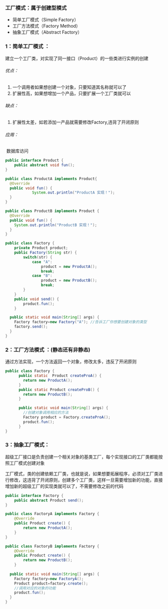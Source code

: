 ### 工厂模式：属于创建型模式 

- 简单工厂模式（Simple Factory） 
- 工厂方法模式（Factory Method）
- 抽象工厂模式（Abstract Factory）

### 1：简单工厂模式 ：

​	建立一个工厂类，对实现了同一接口（Product）的一些类进行实例的创建

###### 优点：

1.  一个调用者如果想创建一个对象，只要知道其名称就可以了 
2. 扩展性高，如果想增加一个产品，只要扩展一个工厂类就可以

###### 缺点：

1. 扩展性太差，如若添加一产品就需要修改Factory,违背了开闭原则

###### 应用：

​	数据库访问

```java
public interface Product {
	public abstract void fun();
}

public class ProductA implements Product{
  @Override
  public void fun() {
 	 		System.out.println("ProductA 实现！");
  }
}

public class ProductB implements Product {
  @Override
  public void fun() {
    System.out.println("ProductB 实现！");
  }
}

public class Factory {
	private Product product;
	public Factory(String str) {
		switch(str) {
			case "A":
				product = new ProductA();
				break;
			case "B":
				product = new ProductB();	
				break;
		}
	}
	public void send() {
		product.fun();
	}

  public static void main(String[] args) {
    Factory factory=new Factory("A"); //告诉工厂你想要创建对象的类型
    factory.send();
  }
}
```



### 2：工厂方法模式 ：(静态还有非静态)

通过方法实现，一个方法返回一个对象，修改太多，违反了开闭原则

```java
public class Factory {
      public static  Product createProA() {
        return new ProductA();
      }
      public static Product createProB() {
        return new ProductB();
      } 

      public static void main(String[] args) {
        //创建对象调用相应的方法
        Factory product = Factory.createProA();
        product.fun();
      }
}
```



### 3：抽象工厂模式：

​	超级工厂接口是负责创建一个相关对象的基类工厂，每个实现接口的工厂类都能按照工厂模式创建对象

工厂模式，类的创建依赖工厂类，也就是说，如果想要拓展程序，必须对工厂类进行修改，这违背了开闭原则，创建多个工厂类，这样一旦需要增加新的功能，直接增加新的超级工厂的实现类就可以了，不需要修改之前的代码

```java
public interface Factory {
	public abstract Product send();
}

public class FactoryA implements Factory {
	@Override
	public Product create() {
		return new ProductA();
	}
}

public class FactoryB implements Factory {
	@Override
	public Product create() {
		return new ProductB();
	}
  
  public static void main(String[] args) {
    Factory factory=new FactoryA();
    Product product=factory.create();
    //调用对应的对象的功能
    product.fun();
  }
}
```